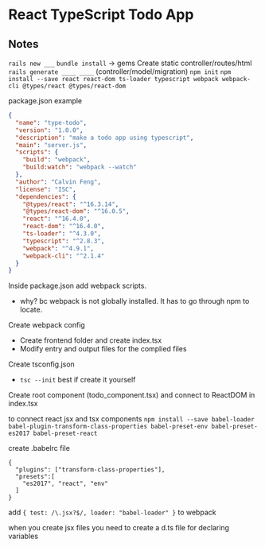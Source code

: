 # React TypeScript Todo App
## Notes
`rails new ___`
`bundle install` -> gems
Create static controller/routes/html
`rails generate ____ ____` (controller/model/migration)
`npm init`
`npm install --save react react-dom ts-loader typescript webpack webpack-cli @types/react @types/react-dom`

package.json example
``` json
{
  "name": "type-todo",
  "version": "1.0.0",
  "description": "make a todo app using typescript",
  "main": "server.js",
  "scripts": {
    "build": "webpack",
    "build:watch": "webpack --watch"
  },
  "author": "Calvin Feng",
  "license": "ISC",
  "dependencies": {
    "@types/react": "^16.3.14",
    "@types/react-dom": "^16.0.5",
    "react": "^16.4.0",
    "react-dom": "^16.4.0",
    "ts-loader": "^4.3.0",
    "typescript": "^2.8.3",
    "webpack": "^4.9.1",
    "webpack-cli": "^2.1.4"
  }
}
```

Inside package.json add webpack scripts.
- why? bc webpack is not globally installed. It has to go through npm to locate.

Create webpack config
- Create frontend folder and create index.tsx
- Modify entry and output files for the complied files

Create tsconfig.json
- `tsc --init` best if create it yourself

Create root component (todo_component.tsx) and connect to ReactDOM in index.tsx

to connect react jsx and tsx components
`npm install --save babel-loader babel-plugin-transform-class-properties babel-preset-env babel-preset-es2017 babel-preset-react`

create .babelrc file
```
{
  "plugins": ["transform-class-properties"],
  "presets":[
    "es2017", "react", "env"
  ]
}
```

add `{ test: /\.jsx?$/, loader: "babel-loader" }` to webpack

when you create jsx files you need to create a d.ts file for declaring variables
